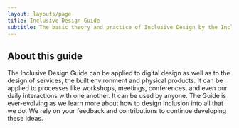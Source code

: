 ```yaml
---
layout: layouts/page
title: Inclusive Design Guide
subtitle: The basic theory and practice of Inclusive Design by the Inclusive Design Research Centre
---
```

## About this guide

The Inclusive Design Guide can be applied to digital design as well as to the design of services, the built environment and physical products. It can be applied to processes like workshops, meetings, conferences, and even our daily interactions with one another. It can be used by anyone. The Guide is ever-evolving as we learn more about how to design inclusion into all that we do. We rely on your feedback and contributions to continue developing these ideas.
